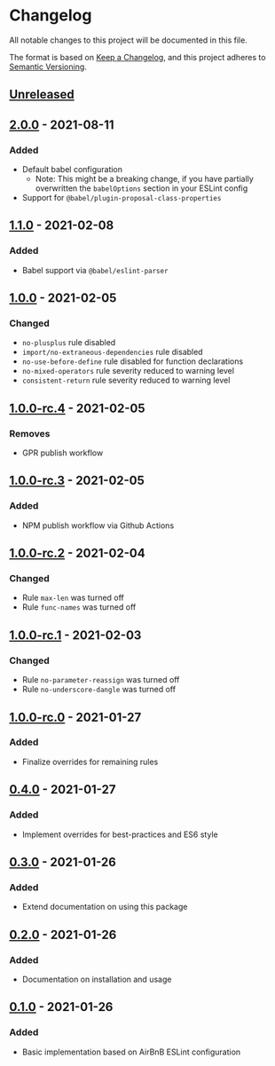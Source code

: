 # Changelog
All notable changes to this project will be documented in this file.

The format is based on [Keep a Changelog](https://keepachangelog.com/en/1.0.0/),
and this project adheres to [Semantic Versioning](https://semver.org/spec/v2.0.0.html).

## [Unreleased]

## [2.0.0] - 2021-08-11
### Added
- Default babel configuration
  - Note: This might be a breaking change, if you have partially overwritten the `babelOptions` section in your ESLint config
- Support for `@babel/plugin-proposal-class-properties`


## [1.1.0] - 2021-02-08
### Added
- Babel support via `@babel/eslint-parser`

## [1.0.0] - 2021-02-05
### Changed
- `no-plusplus` rule disabled
- `import/no-extraneous-dependencies` rule disabled
- `no-use-before-define` rule disabled for function declarations
- `no-mixed-operators` rule severity reduced to warning level
- `consistent-return` rule severity reduced to warning level

## [1.0.0-rc.4] - 2021-02-05
### Removes
- GPR publish workflow

## [1.0.0-rc.3] - 2021-02-05
### Added
- NPM publish workflow via Github Actions

## [1.0.0-rc.2] - 2021-02-04
### Changed
- Rule `max-len` was turned off
- Rule `func-names` was turned off

## [1.0.0-rc.1] - 2021-02-03
### Changed
- Rule `no-parameter-reassign` was turned off
- Rule `no-underscore-dangle` was turned off

## [1.0.0-rc.0] - 2021-01-27
### Added
- Finalize overrides for remaining rules

## [0.4.0] - 2021-01-27
### Added
- Implement overrides for best-practices and ES6 style

## [0.3.0] - 2021-01-26
### Added
- Extend documentation on using this package

## [0.2.0] - 2021-01-26
### Added
- Documentation on installation and usage

## [0.1.0] - 2021-01-26
### Added
- Basic implementation based on AirBnB ESLint configuration

[Unreleased]: https://github.com/kellerkinderDE/eslint-config/compare/2.0.0...HEAD
[2.0.0]: https://github.com/kellerkinderDE/eslint-config/compare/1.1.0...2.0.0
[1.1.0]: https://github.com/kellerkinderDE/eslint-config/compare/1.0.0...1.1.0
[1.0.0]: https://github.com/kellerkinderDE/eslint-config/compare/1.0.0-rc.4...1.0.0
[1.0.0-rc.4]: https://github.com/kellerkinderDE/eslint-config/compare/1.0.0-rc.3...1.0.0-rc.4
[1.0.0-rc.3]: https://github.com/kellerkinderDE/eslint-config/compare/1.0.0-rc.2...1.0.0-rc.3
[1.0.0-rc.2]: https://github.com/kellerkinderDE/eslint-config/compare/1.0.0-rc.1...1.0.0-rc.2
[1.0.0-rc.1]: https://github.com/kellerkinderDE/eslint-config/compare/1.0.0-rc.0...1.0.0-rc.1
[1.0.0-rc.0]: https://github.com/kellerkinderDE/eslint-config/compare/0.4.0...1.0.0-rc.0
[0.4.0]: https://github.com/kellerkinderDE/eslint-config/compare/0.3.0...0.4.0
[0.3.0]: https://github.com/kellerkinderDE/eslint-config/compare/0.2.0...0.3.0
[0.2.0]: https://github.com/kellerkinderDE/eslint-config/compare/0.1.0...0.2.0
[0.1.0]: https://github.com/kellerkinderDE/eslint-config/releases/tag/0.1.0

